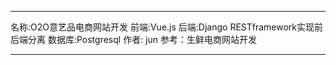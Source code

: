 ___________________________________________

名称:O2O意艺品电商网站开发
前端:Vue.js
后端:Django
RESTframework实现前后端分离
数据库:Postgresql
作者: jun
参考：生鲜电商网站开发
__________________________________________
